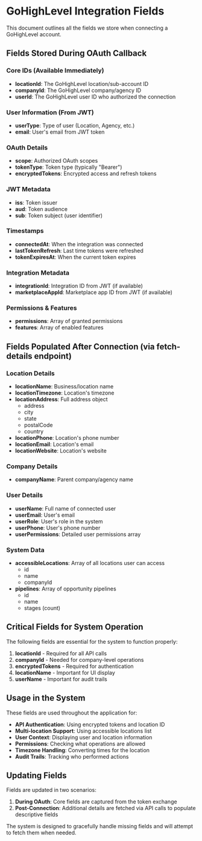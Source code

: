 # GoHighLevel Integration Fields

This document outlines all the fields we store when connecting a GoHighLevel account.

## Fields Stored During OAuth Callback

### Core IDs (Available Immediately)
- **locationId**: The GoHighLevel location/sub-account ID
- **companyId**: The GoHighLevel company/agency ID  
- **userId**: The GoHighLevel user ID who authorized the connection

### User Information (From JWT)
- **userType**: Type of user (Location, Agency, etc.)
- **email**: User's email from JWT token

### OAuth Details
- **scope**: Authorized OAuth scopes
- **tokenType**: Token type (typically "Bearer")
- **encryptedTokens**: Encrypted access and refresh tokens

### JWT Metadata
- **iss**: Token issuer
- **aud**: Token audience
- **sub**: Token subject (user identifier)

### Timestamps
- **connectedAt**: When the integration was connected
- **lastTokenRefresh**: Last time tokens were refreshed
- **tokenExpiresAt**: When the current token expires

### Integration Metadata
- **integrationId**: Integration ID from JWT (if available)
- **marketplaceAppId**: Marketplace app ID from JWT (if available)

### Permissions & Features
- **permissions**: Array of granted permissions
- **features**: Array of enabled features

## Fields Populated After Connection (via fetch-details endpoint)

### Location Details
- **locationName**: Business/location name
- **locationTimezone**: Location's timezone
- **locationAddress**: Full address object
  - address
  - city
  - state
  - postalCode
  - country
- **locationPhone**: Location's phone number
- **locationEmail**: Location's email
- **locationWebsite**: Location's website

### Company Details
- **companyName**: Parent company/agency name

### User Details
- **userName**: Full name of connected user
- **userEmail**: User's email
- **userRole**: User's role in the system
- **userPhone**: User's phone number
- **userPermissions**: Detailed user permissions array

### System Data
- **accessibleLocations**: Array of all locations user can access
  - id
  - name
  - companyId
- **pipelines**: Array of opportunity pipelines
  - id
  - name
  - stages (count)

## Critical Fields for System Operation

The following fields are essential for the system to function properly:

1. **locationId** - Required for all API calls
2. **companyId** - Needed for company-level operations
3. **encryptedTokens** - Required for authentication
4. **locationName** - Important for UI display
5. **userName** - Important for audit trails

## Usage in the System

These fields are used throughout the application for:

- **API Authentication**: Using encrypted tokens and location ID
- **Multi-location Support**: Using accessible locations list
- **User Context**: Displaying user and location information
- **Permissions**: Checking what operations are allowed
- **Timezone Handling**: Converting times for the location
- **Audit Trails**: Tracking who performed actions

## Updating Fields

Fields are updated in two scenarios:

1. **During OAuth**: Core fields are captured from the token exchange
2. **Post-Connection**: Additional details are fetched via API calls to populate descriptive fields

The system is designed to gracefully handle missing fields and will attempt to fetch them when needed.
